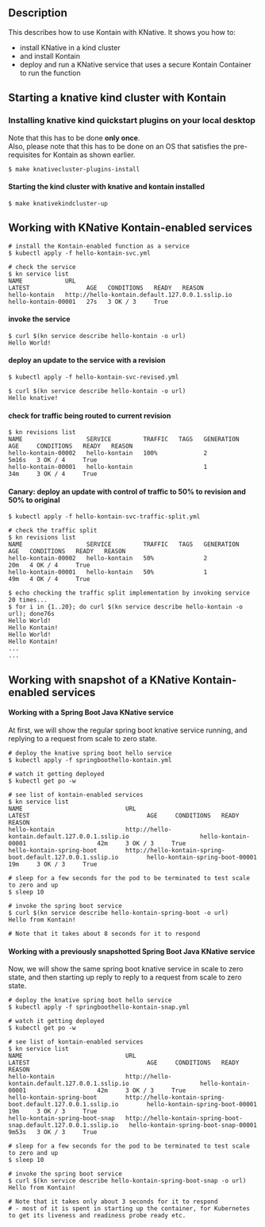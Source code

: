 ## Description
This describes how to use Kontain with KNative.  It shows you how to:
- install KNative in a kind cluster 
- and install Kontain
- deploy and run a KNative service that uses a secure Kontain Container to run the function


## Starting a knative kind cluster with Kontain
### Installing knative kind quickstart plugins on your local desktop
Note that this has to be done **only once**.  
Also, please note that this has to be done on an OS that satisfies the pre-requisites for Kontain as shown earlier.

```shell
$ make knativecluster-plugins-install
```

#### Starting the kind cluster with knative and kontain installed
```shell
$ make knativekindcluster-up
```

## Working with KNative Kontain-enabled services
```shell
# install the Kontain-enabled function as a service
$ kubectl apply -f hello-kontain-svc.yml 

# check the service
$ kn service list
NAME            URL                                               LATEST                AGE   CONDITIONS   READY   REASON
hello-kontain   http://hello-kontain.default.127.0.0.1.sslip.io   hello-kontain-00001   27s   3 OK / 3     True
```

#### invoke the service
```shell
$ curl $(kn service describe hello-kontain -o url)
Hello World!
```

#### deploy an update to the service with a revision
```shell
$ kubectl apply -f hello-kontain-svc-revised.yml

$ curl $(kn service describe hello-kontain -o url)
Hello knative!
```

#### check for traffic being routed to current revision
```shell
$ kn revisions list
NAME                  SERVICE         TRAFFIC   TAGS   GENERATION   AGE     CONDITIONS   READY   REASON
hello-kontain-00002   hello-kontain   100%             2            5m16s   3 OK / 4     True    
hello-kontain-00001   hello-kontain                    1            34m     3 OK / 4     True
```

#### Canary: deploy an update with control of traffic to 50% to revision and 50% to original
```shell
$ kubectl apply -f hello-kontain-svc-traffic-split.yml

# check the traffic split
$ kn revisions list
NAME                  SERVICE         TRAFFIC   TAGS   GENERATION   AGE   CONDITIONS   READY   REASON
hello-kontain-00002   hello-kontain   50%              2            20m   4 OK / 4     True    
hello-kontain-00001   hello-kontain   50%              1            49m   4 OK / 4     True

$ echo checking the traffic split implementation by invoking service 20 times...
$ for i in {1..20}; do curl $(kn service describe hello-kontain -o url); done76s
Hello World!
Hello Kontain!
Hello World!
Hello Kontain!
...
...
```

## Working with snapshot of a KNative Kontain-enabled services
#### Working with a Spring Boot Java KNative service
At first, we will show the regular spring boot knative service running, and replying to a request from scale to zero state.

```shell
# deploy the knative spring boot hello service
$ kubectl apply -f springboothello-kontain.yml

# watch it getting deployed
$ kubectl get po -w

# see list of kontain-enabled services
$ kn service list
NAME                             URL                                                                LATEST                                 AGE     CONDITIONS   READY   REASON
hello-kontain                    http://hello-kontain.default.127.0.0.1.sslip.io                    hello-kontain-00001                    42m     3 OK / 3     True
hello-kontain-spring-boot        http://hello-kontain-spring-boot.default.127.0.0.1.sslip.io        hello-kontain-spring-boot-00001        19m     3 OK / 3     True

# sleep for a few seconds for the pod to be terminated to test scale to zero and up
$ sleep 10

# invoke the spring boot service
$ curl $(kn service describe hello-kontain-spring-boot -o url)
Hello from Kontain!

# Note that it takes about 8 seconds for it to respond
```

#### Working with a previously snapshotted Spring Boot Java KNative service
Now, we will show the same spring boot knative service in scale to zero state, and then starting up reply to reply to a request from scale to zero state.
```shell
# deploy the knative spring boot hello service
$ kubectl apply -f springboothello-kontain-snap.yml

# watch it getting deployed
$ kubectl get po -w

# see list of kontain-enabled services
$ kn service list
NAME                             URL                                                                LATEST                                 AGE     CONDITIONS   READY   REASON
hello-kontain                    http://hello-kontain.default.127.0.0.1.sslip.io                    hello-kontain-00001                    42m     3 OK / 3     True
hello-kontain-spring-boot        http://hello-kontain-spring-boot.default.127.0.0.1.sslip.io        hello-kontain-spring-boot-00001        19m     3 OK / 3     True
hello-kontain-spring-boot-snap   http://hello-kontain-spring-boot-snap.default.127.0.0.1.sslip.io   hello-kontain-spring-boot-snap-00001   9m53s   3 OK / 3     True

# sleep for a few seconds for the pod to be terminated to test scale to zero and up
$ sleep 10

# invoke the spring boot service
$ curl $(kn service describe hello-kontain-spring-boot-snap -o url)
Hello from Kontain!

# Note that it takes only about 3 seconds for it to respond
# - most of it is spent in starting up the container, for Kubernetes to get its liveness and readiness probe ready etc.
```
